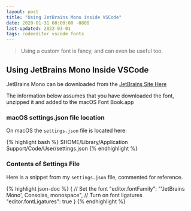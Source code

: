 ```yaml
---
layout: post
title: "Using JetBrains Mono inside VSCode"
date: 2020-01-31 08:00:00 -0800
last-updated: 2022-03-01
tags: codeeditor vscode fonts
---
```


> Using a custom font is fancy, and can even be useful too.

## Using JetBrains Mono Inside VSCode

JetBrains Mono can be downloaded from the [JetBrains Site Here][jetbrains-font]

The information below assumes that you have downloaded the font, unzipped it and added to the macOS Font Book.app

### macOS settings.json file location

On macOS the `settings.json` file is located here:

{% highlight bash %}
$HOME/Library/Application Support/Code/User/settings.json
{% endhighlight %}

### Contents of Settings File

Here is a snippet from my `settings.json` file, commented for reference.

{% highlight json-doc %}
{
// Set the font
"editor.fontFamily": "'JetBrains Mono', Consolas, monospace",
// Turn on font ligatures
"editor.fontLigatures": true
}
{% endhighlight %}

[jetbrains-font]: https://www.jetbrains.com/lp/mono/
